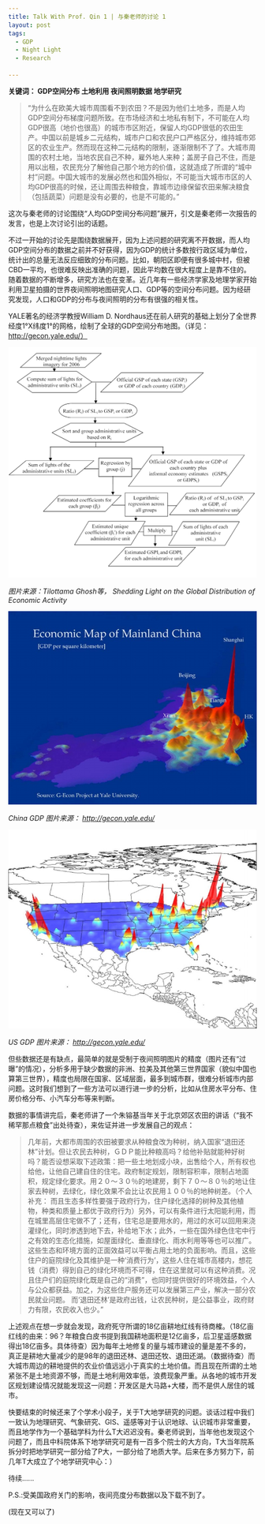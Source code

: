 ```yaml
---
title: Talk With Prof. Qin 1 | 与秦老师的讨论 1
layout: post
tags:
  - GDP
  - Night Light
  - Research
  
---
```


**关键词： GDP空间分布  土地利用  夜间照明数据  地学研究**

>“为什么在欧美大城市周围看不到农田？不是因为他们土地多，而是人均GDP空间分布梯度问题所致。在市场经济和土地私有制下，不可能在人均GDP很高（地价也很高）的城市市区附近，保留人均GDP很低的农田生产。中国以前是城乡二元结构，城市户口和农民户口严格区分，维持城市郊区的农业生产。然而现在这种二元结构的限制，逐渐限制不了了。大城市周围的农村土地，当地农民自己不种，雇外地人来种；盖房子自己不住，而是用以出租，农民充分了解他自己那个地方的价值，这就造成了所谓的“城中村”问题。中国大城市的发展必然也和国外相似，不可能当大城市市区的人均GDP很高的时候，还让周围去种粮食，靠城市边缘保留农田来解决粮食（包括蔬菜）问题是没有必要的，也是不可能的。”

这次与秦老师的讨论围绕“人均GDP空间分布问题”展开，引文是秦老师一次报告的发言，也是上次讨论引出的话题。

不过一开始的讨论先是围绕数据展开，因为上述问题的研究离不开数据，而人均GDP空间分布的数据之前并不好获得，因为GDP的统计多数按行政区域为单位，统计出的总量无法反应细致的分布问题。比如，朝阳区即便有很多城中村，但被CBD一平均，也很难反映出准确的问题，因此平均数在很大程度上是靠不住的。随着数据的不断增多，研究方法也在变革。近几年有一些经济学家及地理学家开始利用卫星拍摄的世界夜间照明地图研究人口、GDP等的空间分布问题。因为经研究发现，人口和GDP的分布与夜间照明的分布有很强的相关性。

YALE著名的经济学教授William D. Nordhaus还在前人研究的基础上划分了全世界经度1°X纬度1°的网格，绘制了全球的GDP空间分布地图。（详见： http://gecon.yale.edu/）

 
![TilottamaGhosh](/media/files/2013/10/TilottamaGhosh.png)

*图片来源：Tilottama Ghosh等， Shedding Light on the Global Distribution of Economic Activity*

![ChinaGDP](/media/files/2013/10/ChinaGDP.jpg)

*China GDP 图片来源： http://gecon.yale.edu/*

![USAGDP](/media/files/2013/10/USAGDP.jpg)

*US GDP 图片来源： http://gecon.yale.edu/*

但些数据还是有缺点，最简单的就是受制于夜间照明图片的精度（图片还有“过曝”的情况），分析多用于缺少数据的非洲、拉美及其他第三世界国家（貌似中国也算第三世界），精度也局限在国家、区域层面，最多到城市群，很难分析城市内部问题。这时我们想到了一些方法可以进行进一步的分析，比如从住房水平分布、住房价格分布、小汽车分布等来判断。

数据的事情讲完后，秦老师讲了一个朱镕基当年关于北京郊区农田的讲话（“我不稀罕那点粮食”出处待查），来佐证并进一步发展自己的观点：

>几年前，大都市周围的农田被要求从种粮食改为种树，纳入国家“退田还林”计划。但让农民去种树，ＧＤＰ能比种粮高吗？给他补贴就能种好树吗？能否设想采取下述政策：把一些土地划成小块，出售给个人，所有权也给他，让他自己建自住的住宅。政府制定规划，限制容积率，限制占地面积，规定绿化要求。用２０～３０％的地建房，剩下７０～８０％的地让住家去种树，去绿化，绿化效果不会比让农民用１００％的地种树差。（个人补充： 而且生态多样性要强于政府行为，住户绿化选择的树种及其他植物，种类和质量上都优于政府行为）另外，可以有条件进行太阳能利用，而在城里高层住宅做不了；还有，住宅总是要用水的，用过的水可以回用来浇灌绿化，同时渗透到地下去，补给地下水；此外，一些在国外绿色住宅中行之有效的生态化措施，如屋面绿化、垂直绿化、雨水利用等等也可以推广。这些生态和环境方面的正面效益可以平衡占用土地的负面影响。而且，这些住户的庭院绿化及其维护是一种‘消费行为’，这些人住在城市高楼内，想花钱（消费）得到自己的绿化环境而不可得，住在这里就可以有这种消费。况且住户们的庭院绿化既是自己的“消费”，也同时提供很好的环境效益，个人与公众都获益。加之，为这些住户服务还可以发展第三产业，解决一部分农民就业问题。 而‘退田还林’是政府出钱，让农民种树，是公益事业，政府财力有限，农民收入也少。”

上述观点在想一步就会发现，政府死守所谓的18亿亩耕地红线有待商榷。（18亿亩红线的由来：96？年粮食白皮书提到我国耕地面积是12亿亩多，后卫星遥感数据得出18亿亩多。具体待查）因为每年土地修复的量与城市建设的量是差不多的，真正是耕地大量减少的是98年的退田还林、退田还牧、退田还湖。（数据待查）而大城市周边的耕地提供的农业价值远远小于真实的土地价值。而且现在所谓的土地紧张不是土地资源不够，而是土地利用效率低，浪费现象严重。从各地的城市开发区规划建设情况就能发现这一问题：开发区是大马路+大楼，而不是供人居住的城市。

快要结束的时候还来了个学术小段子，关于T大地学研究的问题。谈话过程中我们一致认为地理研究、气象研究、GIS、遥感等对于认识地球、认识城市非常重要，而且地学作为一个基础学科为什么T大迟迟没有。秦老师说到，当年他也发现这个问题了，而且中科院体系下地学研究可是有一百多个院士的大方向，T大当年院系拆分时把地学研究一部分给了P大，一部分给了地质大学。后来在多方努力下，前几年T大成立了个地学研究中心：）

待续......

P.S.:受美国政府关门的影响，夜间亮度分布数据以及下载不到了。

(现在又可以了)